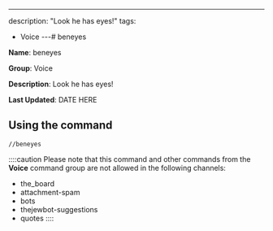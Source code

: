 ---
description: "Look he has eyes!"
tags:
  - Voice
---# beneyes

**Name**: beneyes

**Group**: Voice

**Description**: Look he has eyes!

**Last Updated**: DATE HERE

## Using the command

    //beneyes

::::caution Please note that this command and other commands from the **Voice** command group are not allowed in the following channels:
- the_board
- attachment-spam
- bots
- thejewbot-suggestions
- quotes
::::